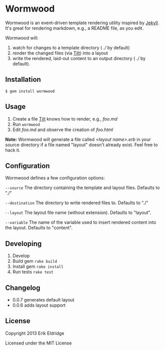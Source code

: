 # Wormwood

Wormwood is an event-driven template rendering utility inspired by [Jekyll](https://github.com/mojombo/jekyll). It's great for rendering markdown, e.g., a README file, as you edit.

Wormwood will:

1. watch for changes to a template directory ( _./_ by default)
1. render the changed files (via [Tilt](https://github.com/rtomayko/tilt)) into a layout
1. write the rendered, laid-out content to an output directory ( _./_ by default).


## Installation

    $ gem install wormwood


## Usage

1. Create a file [Tilt](https://github.com/rtomayko/tilt) knows how to render, e.g., _foo.md_
1. Run `wormwood`
1. Edit _foo.md_ and observe the creation of _foo.html_

**Note:** Wormwood will generate a file called _&lt;layout name>.erb_ in your source directory if a file named "layout" doesn't already exist. Feel free to hack it.


## Configuration

Wormwood defines a few configuration options:

`--source` The directory containing the template and layout files. Defaults to "./"

`--destination` The directory to write rendered files to. Defaults to "./"

`--layout` The layout file name (without extension). Defaults to "layout".

`--variable` The name of the variable used to insert rendered content into the layout. Defaults to "content".


## Developing

1. Develop
1. Build gem `rake build`
1. Install gem `rake install`
1. Run tests `rake test`


## Changelog

* 0.0.7 generates default layout
* 0.0.6 adds layout support


## License

Copyright 2013 Erik Eldridge

Licensed under the MIT License
